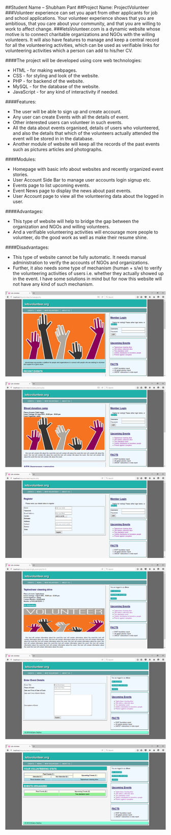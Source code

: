 ##Student Name – Shubham Pant
##Project Name: ProjectVolunteer
###Volunteer experience can set you apart from other applicants for job and school applications. Your volunteer experience shows that you are ambitious, that you care about your community, and that you are willing to work to affect change.
###letsVolunteer.com is a dynamic website whose motive is to connect charitable organizations and NGOs with the willing volunteers. It will also have features to manage and keep a central record for all the volunteering activities, which can be used as verifiable links for volunteering activities which a person can add to his/her CV.

####The project will be developed using core web technologies:
*	HTML - for making webpages.
*	CSS - for styling and look of the website.
*	PHP - for backend of the website.
*	MySQL - for the database of the website.
*	JavaScript - for any kind of interactivity if needed.

####Features:
*	The user will be able to sign up and create account.
*	Any user can create Events with all the details of event.
*	Other interested users can volunteer in such events.
*	All the data about events organised, details of users who volunteered, and also the details that which of the volunteers actually attended the event will be stored in in the database.
*	Another module of website will keep all the records of the past events such as pictures articles and photographs.


####Modules:
*	Homepage with basic info about websites and recently organized event stories.
*	User Account Side Bar to manage user accounts login signup etc.
*	Events page to list upcoming events.
*	Event News page to display the news about past events.
*	User Account page to view all the volunteering data about the logged in user.

####Advantages:
*	This type of website will help to bridge the gap between the organization and NGOs and willing volunteers.
*	And a verifiable volunteering activities will encourage more people to volunteer, do the good work as well as make their resume shine.

####Disadvantages: 
*	This type of website cannot be fully automatic. It needs manual administration to verify the accounts of NGOs and organizations.
*	Further, it also needs some type of mechanism (human + s/w) to verify the volunteering activities of users i.e. whether they actually showed up in the event. I have some solutions in mind but for now this website will not have any kind of such mechanism.


![Question](SCREENSHOTS/1.PNG?raw=true "Problem")

![Question](SCREENSHOTS/2.PNG?raw=true "Problem")

![Question](SCREENSHOTS/3.PNG?raw=true "Problem")

![Question](SCREENSHOTS/4.PNG?raw=true "Problem")

![Question](SCREENSHOTS/5.PNG?raw=true "Problem")

![Question](SCREENSHOTS/6.PNG?raw=true "Problem")



